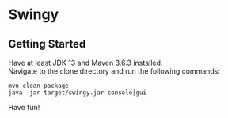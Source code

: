 # Swingy
## Getting Started

Have at least JDK 13 and Maven 3.6.3 installed.<br>
Navigate to the clone directory and run the following commands:
```
mvn clean package
java -jar target/swingy.jar console|gui
```

Have fun!